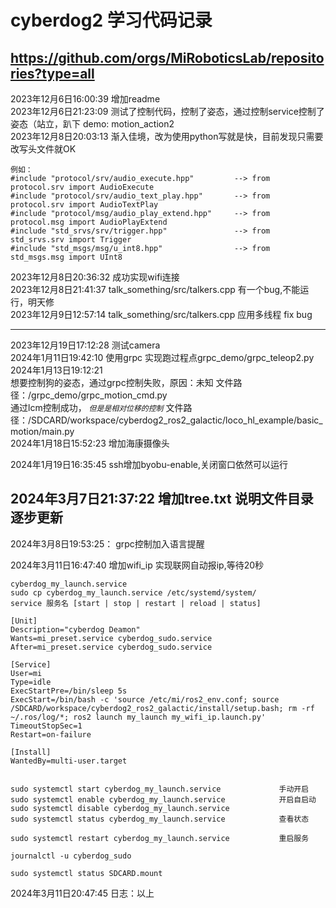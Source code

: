 # cyberdog2 学习代码记录
## https://github.com/orgs/MiRoboticsLab/repositories?type=all  
2023年12月6日16:00:39 增加readme    
2023年12月6日21:23:09 测试了控制代码，控制了姿态，通过控制service控制了姿态（站立，趴下 demo: motion_action2    
2023年12月8日20:03:13 渐入佳境，改为使用python写就是快，目前发现只需要改写头文件就OK
```
例如：
#include "protocol/srv/audio_execute.hpp"         --> from protocol.srv import AudioExecute
#include "protocol/srv/audio_text_play.hpp"       --> from protocol.srv import AudioTextPlay
#include "protocol/msg/audio_play_extend.hpp"     --> from protocol.msg import AudioPlayExtend
#include "std_srvs/srv/trigger.hpp"               --> from std_srvs.srv import Trigger
#include "std_msgs/msg/u_int8.hpp"                --> from std_msgs.msg import UInt8
```

2023年12月8日20:36:32 成功实现wifi连接  
2023年12月8日21:41:37 talk_something/src/talkers.cpp 有一个bug,不能运行，明天修      
2023年12月9日12:57:14 talk_something/src/talkers.cpp 应用多线程 fix bug   
***
2023年12月19日17:12:28 测试camera  
2024年1月11日19:42:10 使用grpc 实现跑过程点grpc_demo/grpc_teleop2.py
2024年1月13日19:12:21  
想要控制狗的姿态，通过grpc控制失败，原因：未知 文件路径：/grpc_demo/grpc_motion_cmd.py           
通过lcm控制成功， *`但是是相对位移的控制`* 文件路径：/SDCARD/workspace/cyberdog2_ros2_galactic/loco_hl_example/basic_motion/main.py       
2024年1月18日15:52:23 增加海康摄像头

2024年1月19日16:35:45 ssh增加byobu-enable,关闭窗口依然可以运行

## 2024年3月7日21:37:22 增加tree.txt 说明文件目录 逐步更新


2024年3月8日19:53:25： grpc控制加入语言提醒


2024年3月11日16:47:40 增加wifi_ip 实现联网自动报ip,等待20秒

```
cyberdog_my_launch.service  
sudo cp cyberdog_my_launch.service /etc/systemd/system/
service 服务名 [start | stop | restart | reload | status]
```

```
[Unit]
Description="cyberdog Deamon"
Wants=mi_preset.service cyberdog_sudo.service
After=mi_preset.service cyberdog_sudo.service

[Service]
User=mi
Type=idle
ExecStartPre=/bin/sleep 5s
ExecStart=/bin/bash -c 'source /etc/mi/ros2_env.conf; source /SDCARD/workspace/cyberdog2_ros2_galactic/install/setup.bash; rm -rf ~/.ros/log/*; ros2 launch my_launch my_wifi_ip.launch.py'
TimeoutStopSec=1
Restart=on-failure

[Install]
WantedBy=multi-user.target
```

```

sudo systemctl start cyberdog_my_launch.service             手动开启  
sudo systemctl enable cyberdog_my_launch.service            开启自启动  
sudo systemctl disable cyberdog_my_launch.service
sudo systemctl status cyberdog_my_launch.service            查看状态  

sudo systemctl restart cyberdog_my_launch.service           重启服务  

journalctl -u cyberdog_sudo

sudo systemctl status SDCARD.mount

```


2024年3月11日20:47:45 日志：以上
